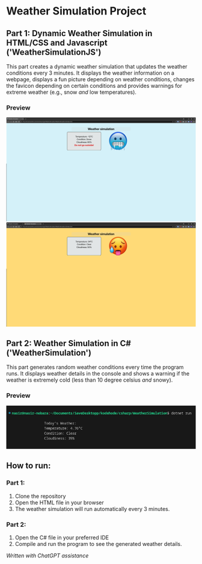 # Weather Simulation Project

## Part 1: Dynamic Weather Simulation in HTML/CSS and Javascript ('WeatherSimulationJS')
This part creates a dynamic weather simulation that updates the weather conditions every 3 minutes. It displays the weather information on a webpage, displays a fun picture depending on weather conditions, changes the favicon depending on certain conditions and provides warnings for extreme weather (e.g., snow *and* low temperatures).

### Preview

[![Thumbnail 1](exampleimg1.jpg)](exampleimg1.jpg) 
[![Thumbnail 1](exampleimg2.jpg)](exampleimg2.jpg) 


## Part 2: Weather Simulation in C# ('WeatherSimulation')
This part generates random weather conditions every time the program runs. It displays weather details in the console and shows a warning if the weather is extremely cold (less than 10 degree celsius *and* snowy).

### Preview
[![Thumbnail 3](exampleimg3.jpg)](exampleimg3.jpg) 


## How to run:

### Part 1:
1. Clone the repository
2. Open the HTML file in your browser
3. The weather simulation will run automatically every 3 minutes.

### Part 2:
1. Open the C# file in your preferred IDE
2. Compile and run the program to see the generated weather details.


*Written with ChatGPT assistance*
